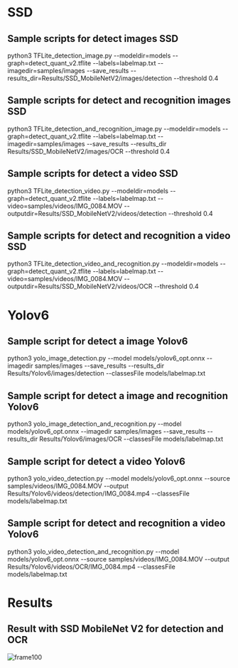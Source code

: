 # SSD

## Sample scripts for detect images SSD
python3 TFLite_detection_image.py --modeldir=models --graph=detect_quant_v2.tflite --labels=labelmap.txt --imagedir=samples/images --save_results --results_dir=Results/SSD_MobileNetV2/images/detection --threshold 0.4

## Sample scripts for detect and recognition images SSD
python3 TFLite_detection_and_recognition_image.py --modeldir=models --graph=detect_quant_v2.tflite --labels=labelmap.txt --imagedir=samples/images --save_results --results_dir Results/SSD_MobileNetV2/images/OCR  --threshold 0.4

## Sample scripts for detect a video SSD
python3 TFLite_detection_video.py --modeldir=models --graph=detect_quant_v2.tflite --labels=labelmap.txt --video=samples/videos/IMG_0084.MOV --outputdir=Results/SSD_MobileNetV2/videos/detection --threshold 0.4

## Sample scripts for detect and recognition a video SSD
python3 TFLite_detection_video_and_recognition.py --modeldir=models --graph=detect_quant_v2.tflite --labels=labelmap.txt --video=samples/videos/IMG_0084.MOV --outputdir=Results/SSD_MobileNetV2/videos/OCR --threshold 0.4


# Yolov6
## Sample script for detect a image Yolov6
python3 yolo_image_detection.py --model models/yolov6_opt.onnx --imagedir samples/images --save_results --results_dir Results/Yolov6/images/detection --classesFile models/labelmap.txt

## Sample script for detect a image and recognition Yolov6
python3 yolo_image_detection_and_recognition.py --model models/yolov6_opt.onnx --imagedir samples/images --save_results --results_dir Results/Yolov6/images/OCR --classesFile models/labelmap.txt

## Sample script for detect a video Yolov6
python3 yolo_video_detection.py --model models/yolov6_opt.onnx --source samples/videos/IMG_0084.MOV --output Results/Yolov6/videos/detection/IMG_0084.mp4  --classesFile models/labelmap.txt
## Sample script for detect and recognition a video Yolov6
python3 yolo_video_detection_and_recognition.py --model models/yolov6_opt.onnx --source samples/videos/IMG_0084.MOV --output Results/Yolov6/videos/OCR/IMG_0084.mp4  --classesFile models/labelmap.txt
# Results
## Result with SSD MobileNet V2 for detection and OCR
![frame100](https://user-images.githubusercontent.com/79694464/203388398-b3f106d8-d313-4fa4-be6e-b284c209a301.jpg)